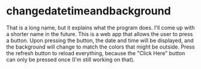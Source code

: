 # changedatetimeandbackground
That is a long name, but it explains what the program does. I'll come up with a shorter name in the future. This is a web app that allows the user to press a button. Upon pressing the button, the date and time will be displayed, and the background will change to match the colors that might be outside. Press the refresh button to reload everything, because the "Click Here" button can only be pressed once (I'm still working on that).
